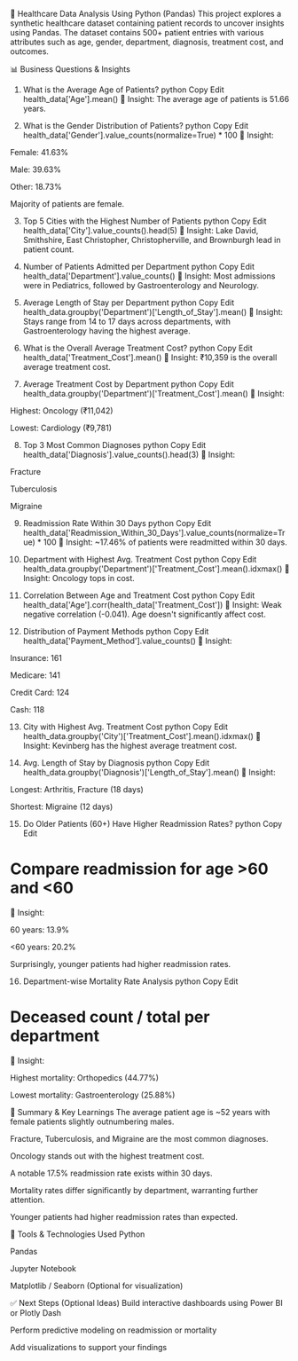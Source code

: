 🏥 Healthcare Data Analysis Using Python (Pandas)
This project explores a synthetic healthcare dataset containing patient records to uncover insights using Pandas. The dataset contains 500+ patient entries with various attributes such as age, gender, department, diagnosis, treatment cost, and outcomes.

📊 Business Questions & Insights
1. What is the Average Age of Patients?
python
Copy
Edit
health_data['Age'].mean()
📌 Insight: The average age of patients is 51.66 years.

2. What is the Gender Distribution of Patients?
python
Copy
Edit
health_data['Gender'].value_counts(normalize=True) * 100
📌 Insight:

Female: 41.63%

Male: 39.63%

Other: 18.73%

Majority of patients are female.

3. Top 5 Cities with the Highest Number of Patients
python
Copy
Edit
health_data['City'].value_counts().head(5)
📌 Insight: Lake David, Smithshire, East Christopher, Christopherville, and Brownburgh lead in patient count.

4. Number of Patients Admitted per Department
python
Copy
Edit
health_data['Department'].value_counts()
📌 Insight: Most admissions were in Pediatrics, followed by Gastroenterology and Neurology.

5. Average Length of Stay per Department
python
Copy
Edit
health_data.groupby('Department')['Length_of_Stay'].mean()
📌 Insight: Stays range from 14 to 17 days across departments, with Gastroenterology having the highest average.

6. What is the Overall Average Treatment Cost?
python
Copy
Edit
health_data['Treatment_Cost'].mean()
📌 Insight: ₹10,359 is the overall average treatment cost.

7. Average Treatment Cost by Department
python
Copy
Edit
health_data.groupby('Department')['Treatment_Cost'].mean()
📌 Insight:

Highest: Oncology (₹11,042)

Lowest: Cardiology (₹9,781)

8. Top 3 Most Common Diagnoses
python
Copy
Edit
health_data['Diagnosis'].value_counts().head(3)
📌 Insight:

Fracture

Tuberculosis

Migraine

9. Readmission Rate Within 30 Days
python
Copy
Edit
health_data['Readmission_Within_30_Days'].value_counts(normalize=True) * 100
📌 Insight: ~17.46% of patients were readmitted within 30 days.

10. Department with Highest Avg. Treatment Cost
python
Copy
Edit
health_data.groupby('Department')['Treatment_Cost'].mean().idxmax()
📌 Insight: Oncology tops in cost.

11. Correlation Between Age and Treatment Cost
python
Copy
Edit
health_data['Age'].corr(health_data['Treatment_Cost'])
📌 Insight: Weak negative correlation (-0.041). Age doesn't significantly affect cost.

12. Distribution of Payment Methods
python
Copy
Edit
health_data['Payment_Method'].value_counts()
📌 Insight:

Insurance: 161

Medicare: 141

Credit Card: 124

Cash: 118

13. City with Highest Avg. Treatment Cost
python
Copy
Edit
health_data.groupby('City')['Treatment_Cost'].mean().idxmax()
📌 Insight: Kevinberg has the highest average treatment cost.

14. Avg. Length of Stay by Diagnosis
python
Copy
Edit
health_data.groupby('Diagnosis')['Length_of_Stay'].mean()
📌 Insight:

Longest: Arthritis, Fracture (18 days)

Shortest: Migraine (12 days)

15. Do Older Patients (60+) Have Higher Readmission Rates?
python
Copy
Edit
# Compare readmission for age >60 and <60
📌 Insight:

60 years: 13.9%

<60 years: 20.2%

Surprisingly, younger patients had higher readmission rates.

16. Department-wise Mortality Rate Analysis
python
Copy
Edit
# Deceased count / total per department
📌 Insight:

Highest mortality: Orthopedics (44.77%)

Lowest mortality: Gastroenterology (25.88%)

📌 Summary & Key Learnings
The average patient age is ~52 years with female patients slightly outnumbering males.

Fracture, Tuberculosis, and Migraine are the most common diagnoses.

Oncology stands out with the highest treatment cost.

A notable 17.5% readmission rate exists within 30 days.

Mortality rates differ significantly by department, warranting further attention.

Younger patients had higher readmission rates than expected.

📁 Tools & Technologies Used
Python

Pandas

Jupyter Notebook

Matplotlib / Seaborn (Optional for visualization)

✅ Next Steps (Optional Ideas)
Build interactive dashboards using Power BI or Plotly Dash

Perform predictive modeling on readmission or mortality

Add visualizations to support your findings

